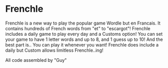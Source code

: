 # Frenchle
Frenchle is a new way to play the popular game Wordle but en Francais. It contains hundreds of French words from "et" to "escargot"!
Frenchle includes a daily game to play every day and a Customs option! You can set your game to have 1 letter words and up to 8, and 1 guess up to 10!
And the best part is..
You can play it whenever you want! Frenchle does include a daily but Custom allows limitless Frenchle..ing!

All code assembled by "Guy"
